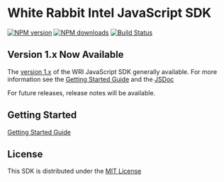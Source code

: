 
# White Rabbit Intel JavaScript SDK

[![NPM version](https://img.shields.io/npm/v/wri-sdk.svg)](https://www.npmjs.com/package/wri-sdk)
[![NPM downloads](https://img.shields.io/npm/dm/wri-sdk.svg)](https://www.npmjs.com/package/wri-sdk)
[![Build Status](https://circleci.com/gh/white-rabbit-ai-inc/sdk-js.svg?style=shield)](https://app.circleci.com/pipelines/github/white-rabbit-ai-inc/sdk-js)

## Version 1.x Now Available
The [version 1.x](https://github.com/white-rabbit-ai-inc/sdk-js) of the WRI JavaScript SDK generally available.
For more information see the [Getting Started Guide](quickStart/README.md) and the [JSDoc](https://white-rabbit-ai-inc.github.io/sdk-js/)
<!-- or [API Reference](https://#). -->

For future releases, release notes will be available.

<!-- ## Table of Contents:
* [Getting Started](_#Getting-Started_)
* [Getting Help](_#Getting-Help_)
* [Contributing](_#Contributing_) -->

## Getting Started
[Getting Started Guide](quickStart/README.md)
<!-- 
## How To Install

### In the Browser

This SDK is not designed for use in a browser. 

### In Node.js

The preferred way to install the AWS SDK for Node.js is to use the
[npm](http://npmjs.org) package manager for Node.js. Simply type the following
into a terminal window:

```sh
npm install wri-sdk
```


In a JavaScript file:

```javascript
// import WRI data uploader 
var data = require('wri-sdk/data'); 

// import WRI connection object
var connection = require('wri-sdk/connection');

// import WRI data processor 
var processing = require('wri-sdk/processing');  -->
<!-- ``` -->

<!-- # Getting Help -->


<!-- # Contributing
We welcome community contributions and pull requests. See [CONTRIBUTING.md](sdk-js/blob/master/CONTRIBUTING.md) for information on how to set up a development environment and submit code. -->

## License

This SDK is distributed under the
[MIT License](https://rem.mit-license.org)
